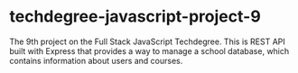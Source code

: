 # techdegree-javascript-project-9
 The 9th project on the Full Stack JavaScript Techdegree. This is REST API built with Express that provides a way to manage a school database, which contains information about users and courses.
